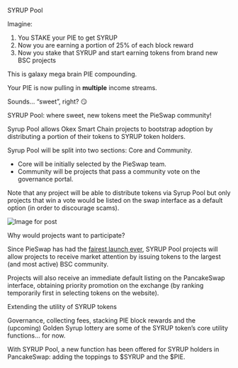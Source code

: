 SYRUP Pool

Imagine:

1. You STAKE your PIE to get SYRUP
2. Now you are earning a portion of 25% of each block reward
3. Now you stake that SYRUP and start earning tokens from brand new BSC projects

This is galaxy mega brain PIE compounding.

Your PIE is now pulling in **multiple** income streams.

Sounds… “sweet”, right? 😏

SYRUP Pool: where sweet, new tokens meet the PieSwap community!

Syrup Pool allows Okex Smart Chain projects to bootstrap adoption by distributing a portion of their tokens to SYRUP token holders.

Syrup Pool will be split into two sections: Core and Community.

* Core will be initially selected by the PieSwap team.
* Community will be projects that pass a community vote on the governance portal.

Note that any project will be able to distribute tokens via Syrup Pool but only projects that win a vote would be listed on the swap interface as a default option \(in order to discourage scams\).

![Image for post](https://miro.medium.com/max/3200/0*MkaAxlEeCfLlaoMt)

Why would projects want to participate?

Since PieSwap has had the [fairest launch ever](https://medium.com/@pancakeswap/the-fairest-launch-ever-5b246644ba2a), SYRUP Pool projects will allow projects to receive market attention by issuing tokens to the largest \(and most active\) BSC community.

Projects will also receive an immediate default listing on the PancakeSwap interface, obtaining priority promotion on the exchange \(by ranking temporarily first in selecting tokens on the website\).

Extending the utility of SYRUP tokens

Governance, collecting fees, stacking PIE block rewards and the \(upcoming\) Golden Syrup lottery are some of the SYRUP token’s core utility functions… for now.

With SYRUP Pool, a new function has been offered for SYRUP holders in PancakeSwap: adding the toppings to $SYRUP and the $PIE.


